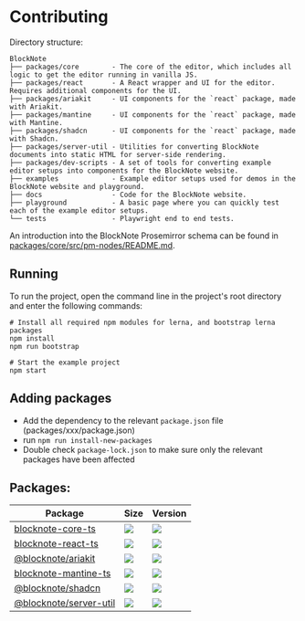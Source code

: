 # Contributing

Directory structure:

```
BlockNote
├── packages/core        - The core of the editor, which includes all logic to get the editor running in vanilla JS.
├── packages/react       - A React wrapper and UI for the editor. Requires additional components for the UI.
├── packages/ariakit     - UI components for the `react` package, made with Ariakit.
├── packages/mantine     - UI components for the `react` package, made with Mantine.
├── packages/shadcn      - UI components for the `react` package, made with Shadcn.
├── packages/server-util - Utilities for converting BlockNote documents into static HTML for server-side rendering.
├── packages/dev-scripts - A set of tools for converting example editor setups into components for the BlockNote website.
├── examples             - Example editor setups used for demos in the BlockNote website and playground.
├── docs                 - Code for the BlockNote website.
├── playground           - A basic page where you can quickly test each of the example editor setups.
└── tests                - Playwright end to end tests.
```

An introduction into the BlockNote Prosemirror schema can be found in [packages/core/src/pm-nodes/README.md](https://github.com/TypeCellOS/BlockNote/blob/main/packages/core/src/pm-nodes/README.md).

## Running

To run the project, open the command line in the project's root directory and enter the following commands:

    # Install all required npm modules for lerna, and bootstrap lerna packages
    npm install
    npm run bootstrap

    # Start the example project
    npm start

## Adding packages

- Add the dependency to the relevant `package.json` file (packages/xxx/package.json)
- run `npm run install-new-packages`
- Double check `package-lock.json` to make sure only the relevant packages have been affected

## Packages:

| Package                                                                                          | Size                                                                                                                                                                                          | Version                                                                                                                                            |
|--------------------------------------------------------------------------------------------------|-----------------------------------------------------------------------------------------------------------------------------------------------------------------------------------------------|----------------------------------------------------------------------------------------------------------------------------------------------------|
| [blocknote-core-ts](https://github.com/TypeCellOS/BlockNote/tree/main/packages/core)               | <a href="https://bundlephobia.com/result?p=blocknote-core-ts@latest"><img src="https://img.shields.io/bundlephobia/minzip/blocknote-core-ts?color=%238ab4f8&label=gzip%20size"></a>               | <a href="https://www.npmjs.com/package/blocknote-core-ts"><img src="https://img.shields.io/npm/v/blocknote-core-ts.svg?color=%23c1a8e2"></a>           |
| [blocknote-react-ts](https://github.com/TypeCellOS/BlockNote/tree/main/packages/react)             | <a href="https://bundlephobia.com/result?p=blocknote-react-ts@latest"><img src="https://img.shields.io/bundlephobia/minzip/blocknote-react-ts?color=%238ab4f8&label=gzip%20size"></a>             | <a href="https://www.npmjs.com/package/blocknote-react-ts"><img src="https://img.shields.io/npm/v/blocknote-react-ts?color=%23c1a8e2"></a>             |
| [@blocknote/ariakit](https://github.com/TypeCellOS/BlockNote/tree/main/packages/ariakit)         | <a href="https://bundlephobia.com/result?p=@blocknote/ariakit@latest"><img src="https://img.shields.io/bundlephobia/minzip/@blocknote/ariakit?color=%238ab4f8&label=gzip%20size"></a>         | <a href="https://www.npmjs.com/package/@blocknote/ariakit"><img src="https://img.shields.io/npm/v/@blocknote/ariakit?color=%23c1a8e2"></a>         |
| [blocknote-mantine-ts](https://github.com/TypeCellOS/BlockNote/tree/main/packages/mantine)         | <a href="https://bundlephobia.com/result?p=blocknote-mantine-ts@latest"><img src="https://img.shields.io/bundlephobia/minzip/blocknote-mantine-ts?color=%238ab4f8&label=gzip%20size"></a>         | <a href="https://www.npmjs.com/package/blocknote-mantine-ts"><img src="https://img.shields.io/npm/v/blocknote-mantine-ts?color=%23c1a8e2"></a>         |
| [@blocknote/shadcn](https://github.com/TypeCellOS/BlockNote/tree/main/packages/shadcn)           | <a href="https://bundlephobia.com/result?p=@blocknote/shadcn@latest"><img src="https://img.shields.io/bundlephobia/minzip/@blocknote/shadcn?color=%238ab4f8&label=gzip%20size"></a>           | <a href="https://www.npmjs.com/package/@blocknote/shadcn"><img src="https://img.shields.io/npm/v/@blocknote/shadcn?color=%23c1a8e2"></a>           |
| [@blocknote/server-util](https://github.com/TypeCellOS/BlockNote/tree/main/packages/server-util) | <a href="https://bundlephobia.com/result?p=@blocknote/server-util@latest"><img src="https://img.shields.io/bundlephobia/minzip/@blocknote/server-util?color=%238ab4f8&label=gzip%20size"></a> | <a href="https://www.npmjs.com/package/@blocknote/server-util"><img src="https://img.shields.io/npm/v/@blocknote/server-util?color=%23c1a8e2"></a> |

